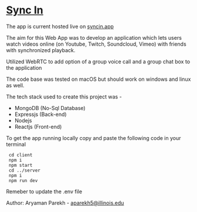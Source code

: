 # [Sync In](syncin.app)

The app is current hosted live on [syncin.app](syncin.app)

The aim for this Web App was to develop an application which lets users watch videos online (on Youtube, Twitch, Soundcloud, Vimeo) with friends with synchronized playback. 

Utilized WebRTC to add option of a group voice call and a group chat box to the application

The code base was tested on macOS but should work on windows and linux as well.

The tech stack used to create this project was -
* MongoDB (No-Sql Database)
* Expressjs (Back-end)
* Nodejs
* Reactjs (Front-end)

To get the app running locally copy and paste the following code in your terminal

```
 cd client
 npm i
 npm start
 cd ../server
 npm i
 npm run dev
```

Remeber to update the .env file

Author: Aryaman Parekh - aparekh5@illinois.edu
